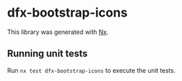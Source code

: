 # dfx-bootstrap-icons

This library was generated with [Nx](https://nx.dev).

## Running unit tests

Run `nx test dfx-bootstrap-icons` to execute the unit tests.
